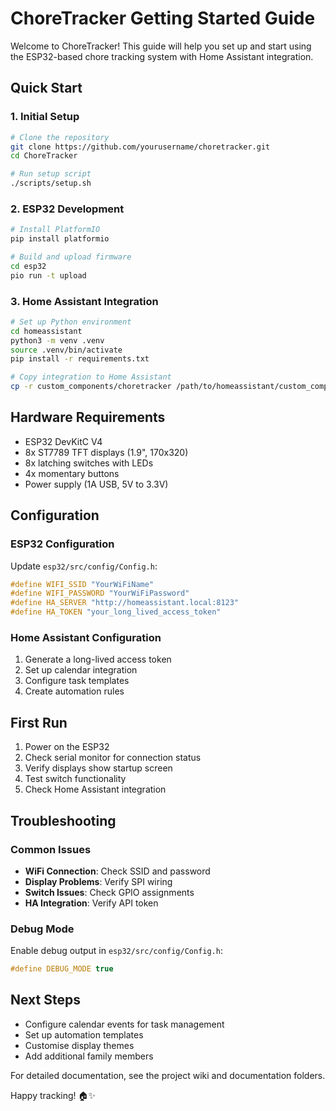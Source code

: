 # ChoreTracker Getting Started Guide

Welcome to ChoreTracker! This guide will help you set up and start using the ESP32-based chore tracking system with Home Assistant integration.

## Quick Start

### 1. Initial Setup

```bash
# Clone the repository
git clone https://github.com/yourusername/choretracker.git
cd ChoreTracker

# Run setup script
./scripts/setup.sh
```

### 2. ESP32 Development

```bash
# Install PlatformIO
pip install platformio

# Build and upload firmware
cd esp32
pio run -t upload
```

### 3. Home Assistant Integration

```bash
# Set up Python environment
cd homeassistant
python3 -m venv .venv
source .venv/bin/activate
pip install -r requirements.txt

# Copy integration to Home Assistant
cp -r custom_components/choretracker /path/to/homeassistant/custom_components/
```

## Hardware Requirements

- ESP32 DevKitC V4
- 8x ST7789 TFT displays (1.9", 170x320)
- 8x latching switches with LEDs
- 4x momentary buttons
- Power supply (1A USB, 5V to 3.3V)

## Configuration

### ESP32 Configuration

Update `esp32/src/config/Config.h`:

```cpp
#define WIFI_SSID "YourWiFiName"
#define WIFI_PASSWORD "YourWiFiPassword"
#define HA_SERVER "http://homeassistant.local:8123"
#define HA_TOKEN "your_long_lived_access_token"
```

### Home Assistant Configuration

1. Generate a long-lived access token
2. Set up calendar integration
3. Configure task templates
4. Create automation rules

## First Run

1. Power on the ESP32
2. Check serial monitor for connection status
3. Verify displays show startup screen
4. Test switch functionality
5. Check Home Assistant integration

## Troubleshooting

### Common Issues

- **WiFi Connection**: Check SSID and password
- **Display Problems**: Verify SPI wiring
- **Switch Issues**: Check GPIO assignments
- **HA Integration**: Verify API token

### Debug Mode

Enable debug output in `esp32/src/config/Config.h`:
```cpp
#define DEBUG_MODE true
```

## Next Steps

- Configure calendar events for task management
- Set up automation templates
- Customise display themes
- Add additional family members

For detailed documentation, see the project wiki and documentation folders.

Happy tracking! 🏠✨ 